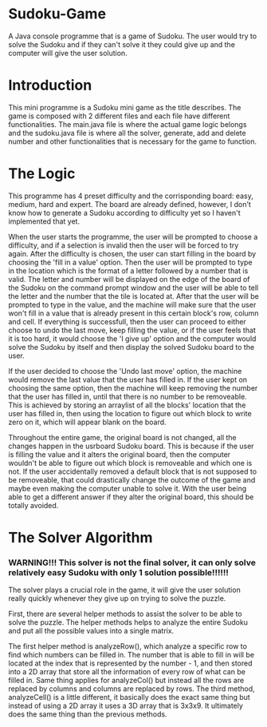 # Sudoku-Game
A Java console programme that is a game of Sudoku. The user would try to solve the Sudoku and if they can't solve it they could give up and the computer will give the user solution.
# Introduction
This mini programme is a Sudoku mini game as the title describes. The game is composed with 2 different files and each file have different functionalities. The main.java file is where the actual game logic belongs and the sudoku.java file is where all the solver, generate, add and delete number and other functionalities that is necessary for the game to function.
# The Logic
This programme has 4 preset difficulty and the corrisponding board: easy, medium, hard and expert. The board are already defined, however, I don't know how to generate a Sudoku according to difficulty yet so I haven't implemented that yet. 

When the user starts the programme, the user will be prompted to choose a difficulty, and if a selection is invalid then the user will be forced to try again. After the difficulty is chosen, the user can start filling in the board by choosing the 'fill in a value' option. Then the user will be prompted to type in the location which is the format of a letter followed by a number that is valid. The letter and number will be displayed on the edge of the board of the Sudoku on the command prompt window and the user will be able to tell the letter and the number that the tile is located at. After that the user will be prompted to type in the value, and the machine will make sure that the user won't fill in a value that is already present in this certain block's row, column and cell. If everything is successfull, then the user can proceed to either choose to undo the last move, keep filling the value, or if the user feels that it is too hard, it would choose the 'I give up' option and the computer would solve the Sudoku by itself and then display the solved Sudoku board to the user.

If the user decided to choose the 'Undo last move' option, the machine would remove the last value that the user has filled in. If the user kept on choosing the same option, then the machine will keep removing the number that the user has filled in, until that there is no number to be removeable. This is achieved by storing an arraylist of all the blocks' location that the user has filled in, then using the location to figure out which block to write zero on it, which will appear blank on the board. 

Throughout the entire game, the original board is not changed, all the changes happen in the usrboard Sudoku board. This is because if the user is filling the value and it alters the original board, then the computer wouldn't be able to figure out which block is removeable and which one is not. If the user accidentally removed a default block that is not supposed to be removeable, that could drastically change the outcome of the game and maybe even making the computer unable to solve it. With the user being able to get a different answer if they alter the original board, this should be totally avoided.
# The Solver Algorithm
### WARNING!!! This solver is not the final solver, it can only solve relatively easy Sudoku with only 1 solution possible!!!!!!
The solver plays a crucial role in the game, it will give the user solution really quickly whenever they give up on trying to solve the puzzle. 

First, there are several helper methods to assist the solver to be able to solve the puzzle. The helper methods helps to analyze the entire Sudoku and put all the possible values into a single matrix. 

The first helper method is analyzeRow(), which analyze a specific row to find which numbers can be filled in. The number that is able to fill in will be located at the index that is represented by the number - 1, and then stored into a 2D array that store all the information of every row of what can be filled in. Same thing applies for analyzeCol() but instead all the rows are replaced by columns and columns are replaced by rows. The third method, analyzeCell() is a little different, it basically does the exact same thing but instead of using a 2D array it uses a 3D array that is 3x3x9. It ultimately does the same thing than the previous methods.
